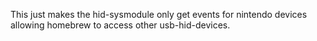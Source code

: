 This just makes the hid-sysmodule only get events for nintendo devices allowing homebrew to access other usb-hid-devices.